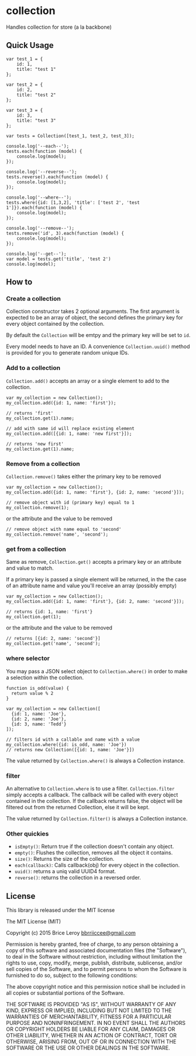 # collection
Handles collection for store (a la backbone)

## Quick Usage

    var test_1 = {
        id: 1,
        title: "test 1"
    };

    var test_2 = {
        id: 2,
        title: "test 2"
    };

    var test_3 = {
        id: 3,
        title: "test 3"
    };

    var tests = Collection([test_1, test_2, test_3]);

    console.log('--each--');
    tests.each(function (model) {
        console.log(model);
    });

    console.log('--reverse--');
    tests.reverse().each(function (model) {
        console.log(model);
    });

    console.log('--where--');
    tests.where({id: [1,3,2], 'title': ['test 2', 'test 1']}).each(function (model) {
        console.log(model);
    });

    console.log('--remove--');
    tests.remove('id', 3).each(function (model) {
        console.log(model);
    });

    console.log('--get--');
    var model = tests.get('title', 'test 2')
    console.log(model);

## How to

### Create a collection

Collection constructor takes 2 optional arguments. The first argument is
expected to be an array of object, the second defines the primary key for
every object contained by the collection.

By default the `Collection` will be emtpy and the primary key will be
set to `id`.

Every model needs to have an ID. A convenience `Collection.uuid()` method
is provided for you to generate random unique IDs.


### Add to a collection

`Collection.add()` accepts an array or a single element to add to the
collection.

    var my_collection = new Collection();
    my_collection.add({id: 1, name: 'first'});

    // returns 'first'
    my_collection.get(1).name;

    // add with same id will replace existing element
    my_collection.add([{id: 1, name: 'new first'}]);

    // returns 'new first'
    my_collection.get(1).name;


### Remove from a collection

`Collection.remove()` takes either the primary key to be removed

    var my_collection = new Collection();
    my_collection.add({id: 1, name: 'first'}, {id: 2, name: 'second'}]);

    // remove object with id (primary key) equal to 1
    my_collection.remove(1);

or the attribute and the value to be removed

    // remove object with name equal to 'second'
    my_collection.remove('name', 'second');


### get from a collection

Same as remove, `Collection.get()` accepts a primary key or an
attribute and value to match.

If a primary key is passed a single element will be returned,
in the the case of an attribute name and value you'll receive
an array (possibly empty)

    var my_collection = new Collection();
    my_collection.add({id: 1, name: 'first'}, {id: 2, name: 'second'}]);

    // returns {id: 1, name: 'first'}
    my_collection.get(1);

or the attribute and the value to be removed

    // returns [{id: 2, name: 'second'}]
    my_collection.get('name', 'second');


### where selector

You may pass a JSON select object to `Collection.where()` in order to
make a selection within the collection.

    function is_odd(value) {
      return value % 2
    }

    var my_collection = new Collection([
      {id: 1, name: 'Joe'},
      {id: 2, name: 'Joe'},
      {id: 3, name: 'Tedd'}
    ]);

    // filters id with a callable and name with a value
    my_collection.where({id: is_odd, name: 'Joe'})
    // returns new Collection([{id: 1, name: 'Joe'}])

The value returned by `Collection.where()` is always a Collection instance.


### filter

An alternative to `Collection.where` is to use a filter. `Collection.filter`
simply accepts a callback. The callback will be called with every object
contained in the collection. If the callback returns false, the object will
be filtered out from the returned Collection, else it will be kept.

The value returned by `Collection.filter()` is always a Collection instance.


### Other quickies

* `isEmpty()`: Return true if the collection doesn't contain any object.
* `empty()`: Flushes the collection, removes all the object it contains.
* `size()`: Returns the size of the collection.
* `each(callback)`: Calls callback(obj) for every object in the collection.
* `uuid()`: returns a uniq valid UUID4 format.
* `reverse()`: returns the collection in a reversed order.


## License

This library is released under the MIT license

The MIT License (MIT)

Copyright (c) 2015 Brice Leroy <bbrriiccee@gmail.com>

Permission is hereby granted, free of charge, to any person obtaining a copy
of this software and associated documentation files (the "Software"), to deal
in the Software without restriction, including without limitation the rights
to use, copy, modify, merge, publish, distribute, sublicense, and/or sell
copies of the Software, and to permit persons to whom the Software is
furnished to do so, subject to the following conditions:

The above copyright notice and this permission notice shall be included in
all copies or substantial portions of the Software.

THE SOFTWARE IS PROVIDED "AS IS", WITHOUT WARRANTY OF ANY KIND, EXPRESS OR
IMPLIED, INCLUDING BUT NOT LIMITED TO THE WARRANTIES OF MERCHANTABILITY,
FITNESS FOR A PARTICULAR PURPOSE AND NONINFRINGEMENT. IN NO EVENT SHALL THE
AUTHORS OR COPYRIGHT HOLDERS BE LIABLE FOR ANY CLAIM, DAMAGES OR OTHER
LIABILITY, WHETHER IN AN ACTION OF CONTRACT, TORT OR OTHERWISE, ARISING FROM,
OUT OF OR IN CONNECTION WITH THE SOFTWARE OR THE USE OR OTHER DEALINGS IN
THE SOFTWARE.
